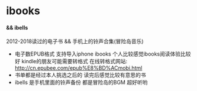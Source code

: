 # ibooks 

#### && ibells

2012-2018读过的电子书 && 手机上的铃声合集(冒险岛音乐)

- 电子数EPUB格式  支持导入iphone ibooks 个人比较感觉ibooks阅读体验比较好  kindle的朋友可能需要转格式  在线转格式网站: http://cn.epubee.com/epub%E8%BD%ACmobi.html 
- 书单都是经过本人挑选之后的   读完后感觉比较有意思的书
- ibells 是手机里面的铃声备份  都是冒险岛的BGM 超好听哟